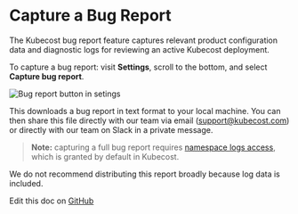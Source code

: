 Capture a Bug Report
====================

The Kubecost bug report feature captures relevant product configuration data and diagnostic logs for reviewing an active Kubecost deployment.

To capture a bug report: visit __Settings__, scroll to the bottom, and select __Capture bug report__.

![Bug report button in setings](https://raw.githubusercontent.com/kubecost/docs/main/images/bug-report.png)

This downloads a bug report in text format to your local machine. You can then share this file directly with our team via email (support@kubecost.com) or directly with our team on Slack in a private message.

> __Note:__ capturing a full bug report requires [namespace logs access](https://github.com/kubecost/cost-analyzer-helm-chart/blob/df5e4ab053e3a8bd22534bceff9a468b82d33f0f/cost-analyzer/values.yaml#L367), which is granted by default in Kubecost.

We do not recommend distributing this report broadly because log data is included.

Edit this doc on [GitHub](https://github.com/kubecost/docs/blob/main/bug-report.md)

<!--- {"article":"4407601805975","section":"4402815696919","permissiongroup":"1500001277122"} --->
